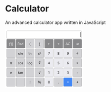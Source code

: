 # Calculator
An advanced calculator app written in JavaScript

<img alt="Calculator" src="docs/Calculator.png" width="50%">
